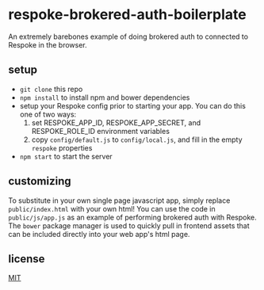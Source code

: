 # respoke-brokered-auth-boilerplate

An extremely barebones example of doing brokered auth to connected to Respoke in the browser.

## setup

- `git clone` this repo
- `npm install` to install npm and bower dependencies
- setup your Respoke config prior to starting your app. You can do this one of two ways:
    1. set RESPOKE_APP_ID, RESPOKE_APP_SECRET, and RESPOKE_ROLE_ID environment variables
    2. copy `config/default.js` to `config/local.js`, and fill in the empty `respoke` properties
- `npm start` to start the server

## customizing
To substitute in your own single page javascript app, simply replace `public/index.html` with your own html! You can use
the code in `public/js/app.js` as an example of performing brokered auth with Respoke. The `bower` package manager is
used to quickly pull in frontend assets that can be included directly into your web app's html page.

## license
[MIT](LICENSE)

